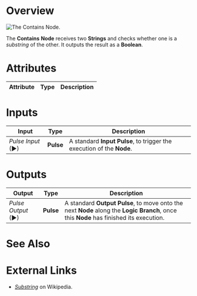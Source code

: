 # Overview

![The Contains Node.]()

The **Contains** **Node** receives two **Strings** and checks whether one is a *substring* of the other. It outputs the result as a **Boolean**.

# Attributes

|Attribute|Type|Description|
|---|---|---|

# Inputs

|Input|Type|Description|
|---|---|---|
|*Pulse Input* (►)|**Pulse**|A standard **Input Pulse**, to trigger the execution of the **Node**.|

# Outputs

|Output|Type|Description|
|---|---|---|
|*Pulse Output* (►)|**Pulse**|A standard **Output Pulse**, to move onto the next **Node** along the **Logic Branch**, once this **Node** has finished its execution.|

# See Also

# External Links

* [*Substring*](https://en.wikipedia.org/wiki/Substring) on Wikipedia.

